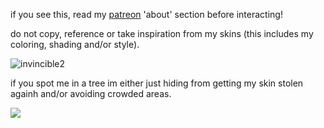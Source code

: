 if you see this, read my [patreon](https://www.patreon.com/justdem4n/about) 'about' section before interacting!

do not copy, reference or take inspiration from my skins (this includes my coloring, shading and/or style).

![invincible2](https://github.com/user-attachments/assets/cb2f5a54-e564-4a19-b85e-2ba73de11733)

if you spot me in a tree im either just hiding from getting my skin stolen againh and/or avoiding crowded areas.

![](https://komarev.com/ghpvc/?username=justdem4n&color=60bac2&label=views&style=flat-square)
